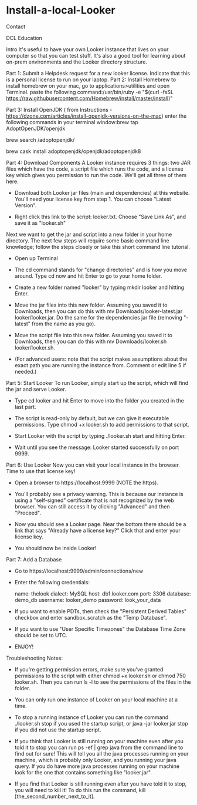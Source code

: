 # Install-a-local-Looker

Contact

DCL Education




Intro
It's useful to have your own Looker instance that lives on your computer so that you can test stuff. It's also a good tool for learning about on-prem environments and the Looker directory structure.

Part 1: Submit a Helpdesk request for a new looker license. Indicate that this is a personal license to run on your laptop.
Part 2: Install Homebrew
to install homebrew on your mac, go to applications>utilities and open Terminal.
paste the following command:/usr/bin/ruby -e "$(curl -fsSL https://raw.githubusercontent.com/Homebrew/install/master/install)"

Part 3: Install OpenJDK
( from Instructions - https://dzone.com/articles/install-openjdk-versions-on-the-mac)
enter the following commands in your terminal window:brew tap AdoptOpenJDK/openjdk 

brew search /adoptopenjdk/ 

brew cask install adoptopenjdk/openjdk/adoptopenjdk8

Part 4: Download Components
A Looker instance requires 3 things: two JAR files which have the code, a script file which runs the code, and a license key which gives you permission to run the code. We'll get all three of them here.

- Download both Looker jar files (main and dependencies) at this website. You'll need your license key from step 1. You can choose "Latest Version".

- Right click this link to the script: looker.txt. Choose "Save Link As", and save it as "looker.sh"

Next we want to get the jar and script into a new folder in your home directory. The next few steps will require some basic command line knowledge; follow the steps closely or take this short command line tutorial.

- Open up Terminal

- The cd command stands for "change directories" and is how you move around. Type cd now and hit Enter to go to your home folder.

- Create a new folder named "looker" by typing mkdir looker and hitting Enter.

- Move the jar files into this new folder. Assuming you saved it to Downloads, then you can do this with mv Downloads/looker-latest.jar looker/looker.jar. Do the same for the dependencies jar file (removing "-latest" from the name as you go).

- Move the script file into this new folder. Assuming you saved it to Downloads, then you can do this with mv Downloads/looker.sh looker/looker.sh.

- (For advanced users: note that the script makes assumptions about the exact path you are running the instance from. Comment or edit line 5 if needed.)

Part 5: Start Looker
To run Looker, simply start up the script, which will find the jar and serve Looker.

- Type cd looker and hit Enter to move into the folder you created in the last part.

- The script is read-only by default, but we can give it executable permissions. Type chmod +x looker.sh to add permissions to that script.

- Start Looker with the script by typing ./looker.sh start and hitting Enter.

- Wait until you see the message: Looker started successfully on port 9999.

Part 6: Use Looker
Now you can visit your local instance in the browser. Time to use that license key!

- Open a browser to https://localhost:9999 (NOTE the https).

- You'll probably see a privacy warning. This is because our instance is using a "self-signed" certificate that is not recognized by the web browser. You can still access it by clicking "Advanced" and then "Proceed".



- Now you should see a Looker page. Near the bottom there should be a link that says "Already have a license key?" Click that and enter your license key.

- You should now be inside Looker!

Part 7: Add a Database
- Go to https://localhost:9999/admin/connections/new

- Enter the following credentials:

    name: thelook
    dialect: MySQL
    host: db1.looker.com 
    port: 3306 
    database: demo_db
    username: looker_demo
    password: look_your_data

- If you want to enable PDTs, then check the "Persistent Derived Tables" checkbox and enter sandbox_scratch as the "Temp Database".

- If you want to use "User Specific Timezones" the Database Time Zone should be set to UTC.

- ENJOY!

Troubleshooting Notes:
- If you're getting permission errors, make sure you've granted permissions to the script with either chmod +x looker.sh or chmod 750 looker.sh. Then you can run ls -l to see the permissions of the files in the folder.

- You can only run one instance of Looker on your local machine at a time.

- To stop a running instance of Looker you can run the command ./looker.sh stop if you used the startup script, or java -jar looker.jar stop if you did not use the startup script.

- If you think that Looker is still running on your machine even after you told it to stop you can run ps -ef | grep java from the command line to find out for sure! This will tell you all the java processes running on your machine, which is probably only Looker, and you running your java query. If you do have more java processes running on your machine look for the one that contains something like "looker.jar".

- If you find that Looker is still running even after you have told it to stop, you will need to kill it! To do this run the command, kill [the_second_number_next_to_it].
